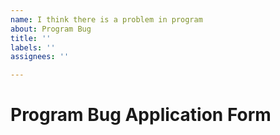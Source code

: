 ```yaml
---
name: I think there is a problem in program
about: Program Bug
title: ''
labels: ''
assignees: ''

---
```


# Program Bug Application Form

###
